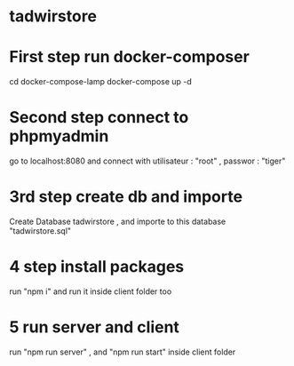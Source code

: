 # tadwirstore
# First step run docker-composer
cd docker-compose-lamp
docker-compose up -d 
# Second step connect to phpmyadmin
go to localhost:8080 and connect with utilisateur : "root" , passwor : "tiger"
# 3rd step create db and importe
Create Database tadwirstore , and importe to this database "tadwirstore.sql"
# 4 step install packages
run "npm i" and run it inside client folder too 
# 5 run server and client
run "npm run server" , and "npm run start" inside client folder
